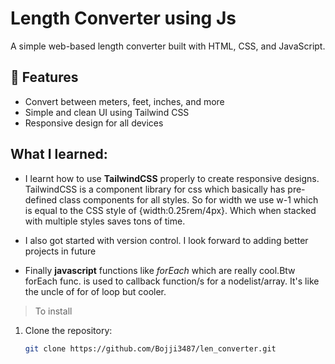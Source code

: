 
# Length Converter using Js

A simple web-based length converter built with HTML, CSS, and JavaScript.



## 🚀 Features
- Convert between meters, feet, inches, and more
- Simple and clean UI using Tailwind CSS
- Responsive design for all devices

## What I learned:
- I learnt how to use **TailwindCSS** properly to create responsive designs.
TailwindCSS is a component library for css which basically has pre-defined class components for all styles. So for width we use w-1 which is equal to the CSS style of
 {width:0.25rem/4px}. Which when stacked with multiple styles saves tons of time.

 - I also got started with version control. I look forward to adding better projects in future

 - Finally **javascript** functions like *forEach* which are really cool.Btw forEach func. is used to callback function/s for a nodelist/array. It's like the uncle of for of loop but cooler.

>To install
1. Clone the repository:
   ```sh
   git clone https://github.com/Bojji3487/len_converter.git
